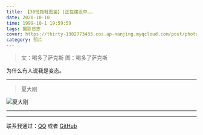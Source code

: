 ```yaml
---
title: 【30班拖鞋图鉴】|正在建设中……
date: 2020-10-10
time: 1999-10-1 19:59:59
tags: 摄影日志
cover: https://thirty-1302773433.cos.ap-nanjing.myqcloud.com/post/photo-diary/shoes/DSC_7328.JPG
category: 照片
---
```



> 文：喝多了萨克斯
> 图：喝多了萨克斯

为什么有人说我是变态。  

---

> 夏大刚 

![夏大刚](https://thirty-1302773433.cos.ap-nanjing.myqcloud.com/post/photo-diary/shoes/DSC_7328.JPG)

---

----------------------------------------------------------------------------------------------------------------------------------------------------------------------------------------------------------------

联系我通过：[QQ](https://thirty-1302773433.cos.ap-nanjing.myqcloud.com/post/about/1601644798481_temp_qrcode_share_9993.png) 或者 [GitHub](https://github.com)  
